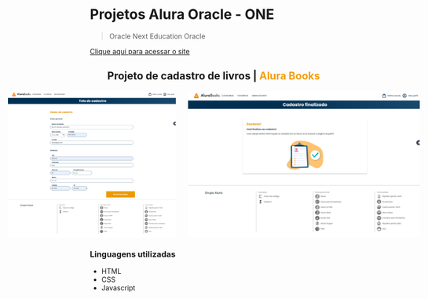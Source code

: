 # Projetos Alura Oracle - ONE
 > Oracle Next Education Oracle

[Clique aqui para acessar o site]()

<h2 align="center">Projeto de cadastro de livros | <span span style="color: #f59e0b;">Alura Books</span></h2>

<div align="center" class="container">
    <img height="300px" src="./img/cadastro.png"></img>
    <img height="300px" src="./img/cadastroConcluido.png"></img>
</div>

<style>
.container {
  width: 100%; 
  margin: 0 auto; 
  display: flex;
  gap: 25px;
  text-align: center;
  justify-content: center; 
}
</style>

### Linguagens utilizadas
 - HTML
 - CSS
 - Javascript